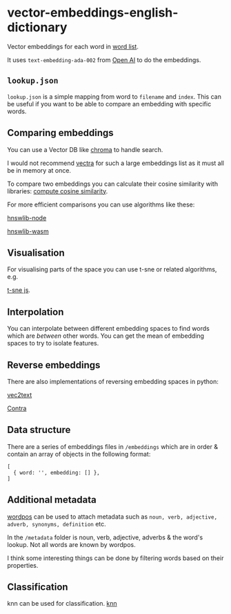 # vector-embeddings-english-dictionary

Vector embeddings for each word in [word list](https://www.npmjs.com/package/word-list).

It uses `text-embedding-ada-002` from [Open AI](https://platform.openai.com/docs/guides/embeddings/what-are-embeddings) to do the embeddings.

## `lookup.json`

`lookup.json` is a simple mapping from word to `filename` and `index`. This can be useful if you want to be able to compare an embedding with specific words.

## Comparing embeddings

You can use a Vector DB like [chroma](https://www.trychroma.com/) to handle search.

I would not recommend [vectra](https://github.com/Stevenic/vectra) for such a large embeddings list as it must all be in memory at once.

To compare two embeddings you can calculate their cosine similarity with libraries: [compute cosine similarity](https://www.npmjs.com/package/compute-cosine-similarity).

For more efficient comparisons you can use algorithms like these:

[hnswlib-node](https://www.npmjs.com/package/hnswlib-node)

[hnswlib-wasm](https://www.npmjs.com/package/hnswlib-wasm)

## Visualisation

For visualising parts of the space you can use t-sne or related algorithms, e.g.

[t-sne js](https://www.npmjs.com/package/@aidanconnelly/tsnejs).

## Interpolation

You can interpolate between different embedding spaces to find words which are *between* other words. You can get the mean of embedding spaces to try to isolate features.

## Reverse embeddings

There are also implementations of reversing embedding spaces in python:

[vec2text](https://github.com/jxmorris12/vec2text)

[Contra](https://colab.research.google.com/drive/1CF5Lr1bxoAFC_IPX5I0azu4X8UDz_zp-?usp=sharing#scrollTo=c74eDH1WG_nS)

## Data structure

There are a series of embeddings files in `/embeddings` which are in order & contain an array of objects in the following format:

```
[
  { word: '', embedding: [] },
]
```

## Additional metadata

[wordpos](https://github.com/moos/wordpos) can be used to attach metadata such as `noun, verb, adjective, adverb, synonyms, definition` etc.

In the `/metadata` folder is noun, verb, adjective, adverbs & the word's lookup. Not all words are known by wordpos.

I think some interesting things can be done by filtering words based on their properties.

## Classification

knn can be used for classification.
[knn](https://www.npmjs.com/package/ml-knn)
